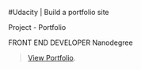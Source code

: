 #Udacity | Build a portfolio site

Project - Portfolio

FRONT END DEVELOPER Nanodegree 

> [View Portfolio](https://nedelcos.github.io/Project---Build-a-portfolio-site/).
